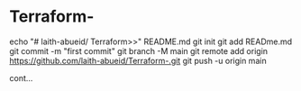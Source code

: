 # Terraform-
echo "# laith-abueid/ Terraform>>" README.md
git init
git add READme.md
git commit -m "first commit"
git branch -M main
git remote add origin https://github.com/laith-abueid/Terraform-.git
git push -u origin main

cont...